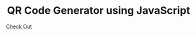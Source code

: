 <h1 align='center'>QR Code Generator using JavaScript</h1>
<a href="https://abdullah1904.github.io/QR-Code-Generator-using-JavaScript/">Check Out</a>